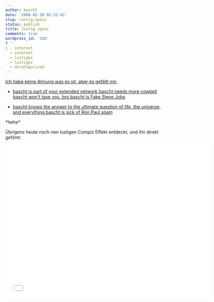 ```yaml
---
author: bascht
date: '2008-02-28 02:32:41'
slug: lustig-spass
status: publish
title: lustig spass
comments: true
wordpress_id: '326'
? ''
: - internet
  - internet
  - lustiges
  - lustiges
  - Uncategorized
---
```


[Ich habe keine Ahnung was es ist, aber es gefällt mir.](http://bascht.isyournewbicycle.com/)


* [bascht is part of your extended network bascht needs more cowbell bascht won't tase you, bro bascht is Fake Steve Jobs](http://bascht.isyournewbicycle.com/)

* [bascht knows the answer to the ultimate question of life, the universe, and everything bascht is sick of Ron Paul spam](http://bascht.isyournewbicycle.com/)


\*hehe\*



Übrigens heute noch nen lustigen Compiz Effekt entdeckt, und ihn direkt gefilmt:

<iframe width="640" height="480" src="//www.youtube.com/embed/jDpo527SUOo" frameborder="0" allowfullscreen></iframe>
